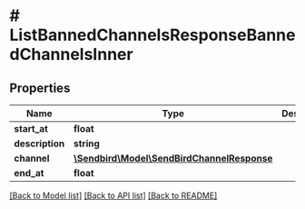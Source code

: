 # # ListBannedChannelsResponseBannedChannelsInner

## Properties

Name | Type | Description | Notes
------------ | ------------- | ------------- | -------------
**start_at** | **float** |  | [optional]
**description** | **string** |  | [optional]
**channel** | [**\Sendbird\Model\SendBirdChannelResponse**](SendBirdChannelResponse.md) |  | [optional]
**end_at** | **float** |  | [optional]

[[Back to Model list]](../../README.md#models) [[Back to API list]](../../README.md#endpoints) [[Back to README]](../../README.md)
